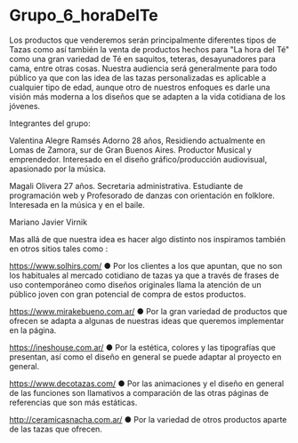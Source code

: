 # Grupo_6_horaDelTe
Los productos que venderemos serán principalmente diferentes tipos de Tazas como así también la venta de productos hechos para "La hora del Té" como una gran variedad de Té en saquitos, teteras, desayunadores para cama, entre otras cosas.
Nuestra audiencia será generalmente para todo público ya que con las idea de las tazas personalizadas es aplicable a cualquier tipo de edad, aunque otro de nuestros enfoques es darle una visión más moderna a los diseños que se adapten a la vida cotidiana de los jóvenes.

Integrantes del grupo:

Valentina Alegre
Ramsés Adorno
28 años, Residiendo actualmente en Lomas de Zamora, sur de Gran Buenos Aires.
Productor Musical y emprendedor. Interesado en el diseño gráfico/producción audiovisual, apasionado por la música.

Magali Olivera
27 años.
Secretaria administrativa.
Estudiante de programación web y Profesorado de danzas con orientación en folklore.
Interesada en la música y en el baile.

Mariano Javier Virnik




Mas allá de que nuestra idea es hacer algo distinto nos inspiramos también en otros sitios tales como :

https://www.solhirs.com/
● Por los clientes a los que apuntan, que no son los habituales al mercado cotidiano de tazas ya que a través de frases de uso contemporáneo como diseños originales llama la atención de un público joven con gran potencial de compra de estos productos.

https://www.mirakebueno.com.ar/
● Por la gran variedad de productos que ofrecen se adapta a algunas de nuestras ideas que queremos implementar en la página.

https://ineshouse.com.ar/
● Por la estética, colores y las tipografías que presentan, así como el diseño en general se puede adaptar al proyecto en general.

https://www.decotazas.com/
● Por las animaciones y el diseño en general de las funciones son llamativos a comparación de las otras páginas de referencias que son más estáticas.

http://ceramicasnacha.com.ar/
● Por la variedad de otros productos aparte de las tazas que ofrecen.


